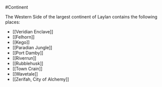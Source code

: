 #Continent 

The Western Side of the largest continent of Laylan contains the following places:

- [[Veridian Enclave]]
- [[Felhorn]]
- [[Kego]]
- [[Paradian Jungle]]
- [[Port Damby]]
- [[Riverrun]]
- [[Rubblehusk]]
- [[Town Crain]]
- [[Wavetale]]
- [[Zerifah, City of Alchemy]]
